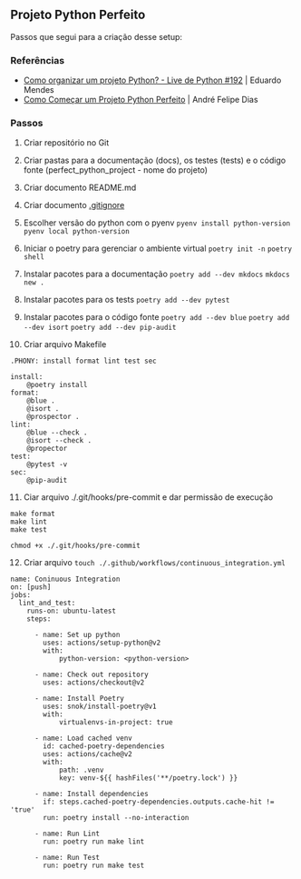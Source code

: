 ## Projeto Python Perfeito
Passos que segui para a criação desse setup:

### Referências
* [Como organizar um projeto Python? - Live de Python #192](https://www.youtube.com/watch?v=O3bs4JtHrow) | Eduardo Mendes
* [Como Começar um Projeto Python Perfeito](https://blog.pronus.io/posts/python/como-comecar-um-projeto-python-perfeito/) | André Felipe Dias

### Passos
1. Criar repositório no Git
2. Criar pastas para a documentação (docs), os testes (tests) e o código fonte (perfect_python_project - nome do projeto)
3. Criar documento README.md
4. Criar documento [.gitignore](https://www.toptal.com/developers/gitignore)
5. Escolher versão do python com o pyenv
`pyenv install python-version`
`pyenv local python-version`
6. Iniciar o poetry para gerenciar o ambiente virtual
`poetry init -n`
`poetry shell`
7. Instalar pacotes para a documentação 
`poetry add --dev mkdocs`
`mkdocs new .`
8. Instalar pacotes para os tests
`poetry add --dev pytest`
9. Instalar pacotes para o código fonte
`poetry add --dev blue`
`poetry add --dev isort`
`poetry add --dev pip-audit`

10. Criar arquivo Makefile
```
.PHONY: install format lint test sec

install:
	@poetry install
format:
	@blue .
	@isort .
	@prospector .
lint:
	@blue --check .
	@isort --check .
	@propector 
test:
	@pytest -v
sec:
	@pip-audit
```

11. Ciar arquivo ./.git/hooks/pre-commit e dar permissão de execução
```
make format
make lint
make test
```
`chmod +x ./.git/hooks/pre-commit`

12. Criar arquivo 
`touch ./.github/workflows/continuous_integration.yml`
```
name: Coninuous Integration
on: [push]
jobs:
  lint_and_test:
    runs-on: ubuntu-latest
    steps:

      - name: Set up python
        uses: actions/setup-python@v2
        with:
            python-version: <python-version>

      - name: Check out repository
        uses: actions/checkout@v2

      - name: Install Poetry
        uses: snok/install-poetry@v1
        with:
            virtualenvs-in-project: true
      
      - name: Load cached venv
        id: cached-poetry-dependencies
        uses: actions/cache@v2
        with:
            path: .venv
            key: venv-${{ hashFiles('**/poetry.lock') }}

      - name: Install dependencies
        if: steps.cached-poetry-dependencies.outputs.cache-hit != 'true'
        run: poetry install --no-interaction

      - name: Run Lint
        run: poetry run make lint

      - name: Run Test
        run: poetry run make test
```
